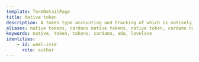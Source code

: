 ```yaml
---
template: TermDetailPage
title: Native token
description: A token type accounting and tracking of which is natively supported by its underlying platform without a need for additional software.
aliases: native tokens, cardano native tokens, native token, cardano native token ada, cardano native token, ada, lovelace
keywords: native, token, tokens, cardano, ada, lovelace
identities: 
    - id: wael-ivie
      role: author
---
```


##
